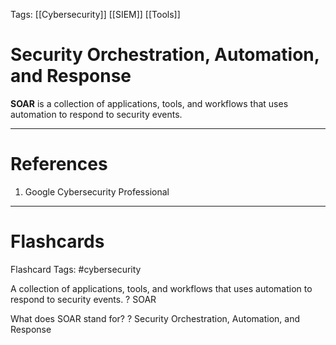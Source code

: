 Tags: [[Cybersecurity]] [[SIEM]] [[Tools]]
# Security Orchestration, Automation, and Response

**SOAR** is a collection of applications, tools, and workflows that uses automation to respond to security events.

---
# References

1. Google Cybersecurity Professional

---
# Flashcards

Flashcard Tags: #cybersecurity 

A collection of applications, tools, and workflows that uses automation to respond to security events.
?
SOAR
<!--SR:!2024-05-21,17,290-->

What does SOAR stand for?
?
Security Orchestration, Automation, and Response
<!--SR:!2024-06-05,25,270-->